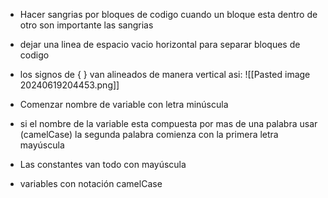 - Hacer sangrias por bloques de codigo cuando un bloque esta dentro de otro son importante las sangrias 

- dejar una linea de espacio vacio horizontal para separar bloques de codigo 

- los signos de { } van alineados de manera vertical asi:
![[Pasted image 20240619204453.png]]
- Comenzar nombre de variable con letra minúscula
- si el nombre de la variable esta compuesta por mas de una palabra usar (camelCase) la segunda palabra comienza con la primera letra mayúscula 
- Las constantes van todo con mayúscula 
- variables con notación camelCase 


